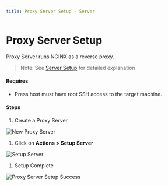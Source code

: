 ```yaml
---
title: Proxy Server Setup - Server
---
```


# Proxy Server Setup
Proxy Server runs NGINX as a reverse proxy.

> Note: See [Server Setup](/internal/servers/server-setup) for detailed explanation

#### Requires 
- Press host must have root SSH access to the target machine.

#### Steps

1. Create a Proxy Server

 ![New Proxy Server](/assets/press/images/internal/servers/proxy-server/new-proxy-server.png)

1. Click on **Actions > Setup Server**

 ![Setup Server](/assets/press/images/internal/servers/proxy-server/proxy-server-setup-server.png)

1. Setup Complete

 ![Proxy Server Setup Success](/assets/press/images/internal/servers/proxy-server/proxy-server-setup-success.png)



